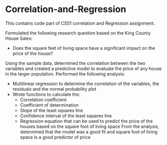 # Correlation-and-Regression
This contains code part of CS51 correlation and Regression assignment. 

Formulated the following research question based on the King County House Sales:
- Does the square feet of living space have a significant impact on the price of the house?

Using the sample data, determined the correlation between the two variables and created a predictive model to evaluate the price of any house in the larger population.
Performed the following analysis:
- Multilinear regression to determine the correlation of the variables, the residuals and the normal probability plot
- Wrote functions to calculate the:
  - Correlation coefficient
  - Coefficient of determination
  - Slope of the least squares line
  - Confidence interval of the least squares line
  - Regression equation that can be used to predict the price of the houses based on the square foot of living space
From the analysis, determined that the model was a good fit and square foot of living space is a good predictor of price
